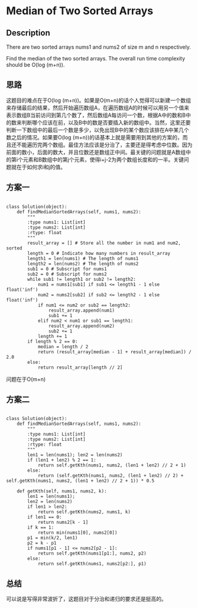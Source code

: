 # Median of Two Sorted Arrays

## Description

There are two sorted arrays nums1 and nums2 of size m and n respectively.

Find the median of the two sorted arrays. The overall run time complexity should be O(log (m+n)).

## 思路

这题目的难点在于O(log (m+n))。如果是O(m+n)的话个人觉得可以新建一个数组来存储最后的结果，然后开始遍历数组A，在遍历数组A的时候可以用另一个值来表示数组B当前访问到第几个数了，然后数组A每访问一个数，根据A中的数和B中的数来判断哪个应该在前，以及B中的数是否要插入新的数组中。当然，这里还要判断一下数组中的最后一个数是多少，以免出现B中的某个数应该排在A中某几个数之后的情况。如果要O(log (m+n))的话基本上就是需要用到其他的方案的，而且还不能遍历完两个数组。最佳方法应该是分治了，主要还是得考虑中位数。因为前面的数小，后面的数大，并且位数还是数组正中间。最关键的问题就是A数组中的第i个元素和B数组中的第j个元素，使得i+j-2为两个数组长度和的一半。关键问题就在于如何求i和j的值。

## 方案一

```

class Solution(object):
    def findMedianSortedArrays(self, nums1, nums2):
        """
        :type nums1: List[int]
        :type nums2: List[int]
        :rtype: float
        """
        result_array = [] # Store all the number in num1 and num2, sorted
        length = 0 # Indicate how many numbers in result_array
        length1 = len(nums1) # The length of nums1
        length2 = len(nums2) # The length of nums2
        sub1 = 0 # Subscript for nums1
        sub2 = 0 # Subscript for nums2
        while sub1 != length1 or sub2 != length2:
            num1 = nums1[sub1] if sub1 <= length1 - 1 else float('inf')
            num2 = nums2[sub2] if sub2 <= length2 - 1 else float('inf')
            if num1 <= num2 or sub2 == length2:
                result_array.append(num1)
                sub1 += 1
            elif num2 < num1 or sub1 == length1:
                result_array.append(num2)
                sub2 += 1
            length += 1
        if length % 2 == 0:
            median = length / 2
            return (result_array[median - 1] + result_array[median]) / 2.0
        else:
            return result_array[length // 2]
```

问题在于O(m+n)

## 方案二

```

class Solution(object):
    def findMedianSortedArrays(self, nums1, nums2):
        """
        :type nums1: List[int]
        :type nums2: List[int]
        :rtype: float
        """
        len1 = len(nums1); len2 = len(nums2)
        if (len1 + len2) % 2 == 1: 
            return self.getKth(nums1, nums2, (len1 + len2) // 2 + 1)
        else:
            return (self.getKth(nums1, nums2, (len1 + len2) // 2) + self.getKth(nums1, nums2, (len1 + len2) // 2 + 1)) * 0.5
        
    def getKth(self, nums1, nums2, k):
        len1 = len(nums1); 
        len2 = len(nums2)
        if len1 > len2: 
            return self.getKth(nums2, nums1, k)
        if len1 == 0: 
            return nums2[k - 1]
        if k == 1: 
            return min(nums1[0], nums2[0])
        p1 = min(k/2, len1)
        p2 = k - p1
        if nums1[p1 - 1] <= nums2[p2 - 1]:
            return self.getKth(nums1[p1:], nums2, p2)
        else:
            return self.getKth(nums1, nums2[p2:], p1)
```

## 总结

可以说是写得非常波折了，这题目对于分治和递归的要求还是挺高的。